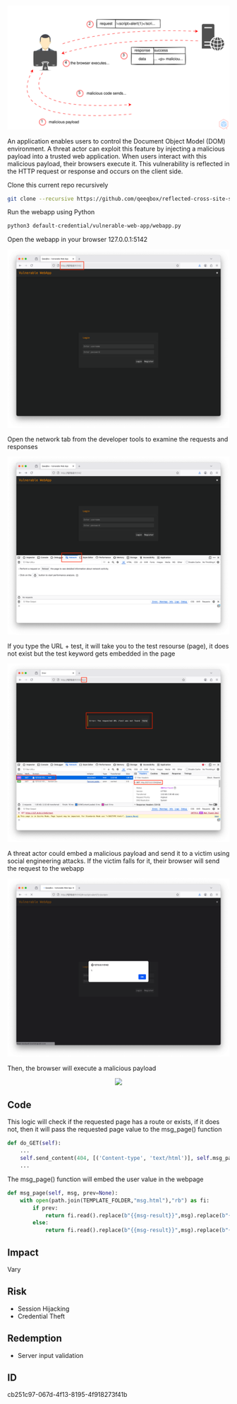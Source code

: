 <p align="center"> <img src="https://raw.githubusercontent.com/qeeqbox/reflected-cross-site-scripting/main/content/reflected-cross-site-scripting.svg"></p>

An application enables users to control the Document Object Model (DOM) environment. A threat actor can exploit this feature by injecting a malicious payload into a trusted web application. When users interact with this malicious payload, their browsers execute it. This vulnerability is reflected in the HTTP request or response and occurs on the client side.

Clone this current repo recursively
```sh
git clone --recursive https://github.com/qeeqbox/reflected-cross-site-scripting
```
Run the webapp using Python
```sh
python3 default-credential/vulnerable-web-app/webapp.py
```
Open the webapp in your browser 127.0.0.1:5142
<p align="center"> <img src="https://raw.githubusercontent.com/qeeqbox/reflected-cross-site-scripting/main/content/1.png"></p>
Open the network tab from the developer tools to examine the requests and responses
<p align="center"> <img src="https://raw.githubusercontent.com/qeeqbox/reflected-cross-site-scripting/main/content/2.png"></p>
If you type the URL + test, it will take you to the test resourse (page), it does not exist but the test keyword gets embedded in the page
<p align="center"> <img src="https://raw.githubusercontent.com/qeeqbox/reflected-cross-site-scripting/main/content/3.png"></p>
A threat actor could embed a malicious payload and send it to a victim using social engineering attacks. If the victim falls for it, their browser will send the request to the webapp
<p align="center"> <img src="https://raw.githubusercontent.com/qeeqbox/dom-based-cross-site-scripting/main/content/4.png"></p>
Then, the browser will execute a malicious payload
<p align="center"> <img src="https://raw.githubusercontent.com/qeeqbox/dom-based-cross-site-scripting/main/content/5.png"></p>

## Code
This logic will check if the requested page has a route or exists, if it does not, then it will pass the requested page value to the msg_page() function
```py
def do_GET(self):
    ...
    self.send_content(404, [('Content-type', 'text/html')], self.msg_page(f"Error: The requested URL {urllib_parse.unquote(parsed_url.path)} was not found".encode("utf-8")))
    ...
```
The msg_page() function will embed the user value in the webpage
```py
def msg_page(self, msg, prev=None):
    with open(path.join(TEMPLATE_FOLDER,"msg.html"),"rb") as fi:
        if prev:
            return fi.read().replace(b"{{msg-result}}",msg).replace(b"{{msg-prev}}",prev).replace(b"{{msg-page}}",b"Return")
        else:
            return fi.read().replace(b"{{msg-result}}",msg).replace(b"{{msg-prev}}",b"/").replace(b"{{msg-page}}",b"Home")
```
 
## Impact
Vary

## Risk
- Session Hijacking
- Credential Theft

## Redemption
- Server input validation

## ID
cb251c97-067d-4f13-8195-4f918273f41b
